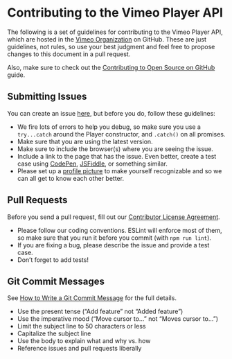 # Contributing to the Vimeo Player API

The following is a set of guidelines for contributing to the Vimeo Player API, which are hosted in the [Vimeo Organization](https://github.com/vimeo) on GitHub. These are just guidelines, not rules, so use your best judgment and feel free to propose changes to this document in a pull request.

Also, make sure to check out the [Contributing to Open Source on GitHub](https://guides.github.com/activities/contributing-to-open-source/) guide.

## Submitting Issues

You can create an issue [here](https://github.com/vimeo/player.js/issues/new), but before you do, follow these guidelines:

* We fire lots of errors to help you debug, so make sure you use a `try...catch` around the Player constructor, and `.catch()` on all promises.
* Make sure that you are using the latest version.
* Make sure to include the browser(s) where you are seeing the issue.
* Include a link to the page that has the issue. Even better, create a test case using [CodePen](https://codepen.io), [JSFiddle](https://jsfiddle.net), or something similar.
* Please set up a [profile picture](https://help.github.com/articles/how-do-i-set-up-my-profile-picture) to make yourself recognizable and so we can all get to know each other better.

## Pull Requests

Before you send a pull request, fill out our [Contributor License Agreement](https://developer.vimeo.com/cla).

* Please follow our coding conventions. ESLint will enforce most of them, so make sure that you run it before you commit (with `npm run lint`).
* If you are fixing a bug, please describe the issue and provide a test case.
* Don’t forget to add tests!

## Git Commit Messages

See [How to Write a Git Commit Message](http://chris.beams.io/posts/git-commit/) for the full details.

* Use the present tense (“Add feature” not “Added feature”)
* Use the imperative mood (“Move cursor to...” not “Moves cursor to...”)
* Limit the subject line to 50 characters or less
* Capitalize the subject line
* Use the body to explain what and why vs. how
* Reference issues and pull requests liberally
